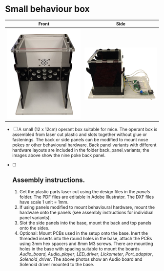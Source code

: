 # Small behaviour box

| Front                                                | Side                                                |
| ---------------------------------------------------- | --------------------------------------------------- |
| ![front_photo](photos/small_behaviour_box_front.jpg) | ![front_photo](photos/small_behaviour_box_side.jpg) |

- [ ] A small (12 x 12cm) operant box suitable for mice.  The operant box is assembled from laser cut plastic and slots together without glue or fastenings.  The back or side panels can be modified to mount nose pokes or other behavioural hardware.  Back panel variants with different hardware layouts are included in the folder back_panel_variants; the images above show the nine poke back panel.

- [ ] ## Assembly instructions.

  1. Get the plastic parts laser cut using the design files in the *panels* folder.  The PDF files are editable in Adobe Illustrator.  The DXF files have scale 1 unit = 1mm.
  2. If using panels modified to mount behavioural hardware, mount the hardware onto the panels (see assembly instructions for individual panel variants).
  3. Slot the side panels into the base, mount the back and top panels onto the sides.
  4. Optional: Mount PCBs used in the setup onto the base.  Inert the threaded inserts into the round holes in the base, attach the PCBs using 3mm hex spacers and 8mm M3 screws.  There are mounting holes in the base with spacing suitable to mount the boards *Audio_board*, *Audio_player*, *LED_driver*, *Lickometer*, *Port_adaptor*, *Solenoid_driver*.  The above photos show an Audio board and Solenoid driver mounted to the base.

